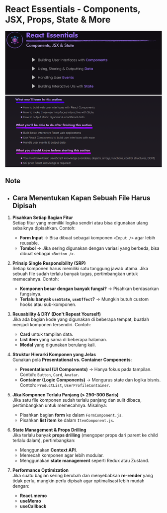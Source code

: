 # React Essentials - Components, JSX, Props, State & More

![React Logo](image.png) ![Code Example](image-1.png)

## Note

- ## Cara Menentukan Kapan Sebuah File Harus Dipisah

1. **Pisahkan Setiap Bagian Fitur**  
   Setiap fitur yang memiliki logika sendiri atau bisa digunakan ulang sebaiknya
   dipisahkan. Contoh:

   - **Form Input** → Bisa dibuat sebagai komponen `<Input />` agar lebih reusable.
   - **Tombol** → Jika sering digunakan dengan variasi yang berbeda, bisa dibuat
     sebagai `<Button />`.

2. **Prinsip Single Responsibility (SRP)**  
   Setiap komponen harus memiliki satu tanggung jawab utama. Jika sebuah file sudah
   terlalu banyak tugas, pertimbangkan untuk memecahnya. Contoh:

   - **Komponen besar dengan banyak fungsi?** → Pisahkan berdasarkan fungsinya.
   - **Terlalu banyak `useState`, `useEffect`?** → Mungkin butuh custom hooks atau
     sub-komponen.

3. **Reusability & DRY (Don't Repeat Yourself)**  
   Jika ada bagian kode yang digunakan di beberapa tempat, buatlah menjadi komponen
   tersendiri. Contoh:

   - **Card** untuk tampilan data.
   - **List item** yang sama di beberapa halaman.
   - **Modal** yang digunakan berulang kali.

4. **Struktur Hierarki Komponen yang Jelas**  
   Gunakan pola **Presentational vs. Container Components**:

   - **Presentational (UI Components)** → Hanya fokus pada tampilan. Contoh:
     `Button`, `Card`, `Avatar`.
   - **Container (Logic Components)** → Mengurus state dan logika bisnis. Contoh:
     `ProductList`, `UserProfileContainer`.

5. **Jika Komponen Terlalu Panjang (> 250–300 Baris)**  
   Jika satu file komponen sudah terlalu panjang dan sulit dibaca, pertimbangkan
   untuk memecahnya. Misalnya:

   - Pisahkan bagian **form** ke dalam `FormComponent.js`.
   - Pisahkan **list item** ke dalam `ItemComponent.js`.

6. **State Management & Props Drilling**  
   Jika terlalu banyak **props drilling** (mengoper props dari parent ke child
   terlalu dalam), pertimbangkan:

   - Menggunakan **Context API**.
   - Memecah komponen agar lebih modular.
   - Menggunakan **state management** seperti Redux atau Zustand.

7. **Performance Optimization**  
   Jika suatu bagian sering berubah dan menyebabkan **re-render** yang tidak perlu,
   mungkin perlu dipisah agar optimalisasi lebih mudah dengan:
   - **React.memo**
   - **useMemo**
   - **useCallback**

